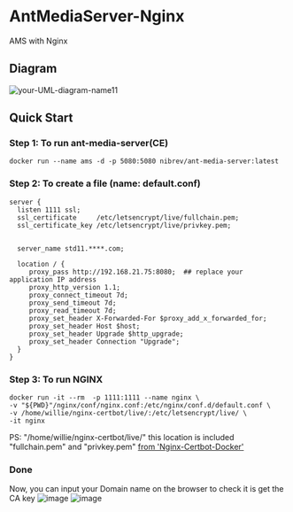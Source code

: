 # AntMediaServer-Nginx
AMS with Nginx 
## Diagram

![your-UML-diagram-name11](http://www.plantuml.com/plantuml/proxy?cache=no&src=https://raw.githubusercontent.com/williehao/nginx-certbot/main/nginx-certbot.iuml)



## Quick Start
### Step 1: To run ant-media-server(CE)
```shell
docker run --name ams -d -p 5080:5080 nibrev/ant-media-server:latest
```
### Step 2: To create a file (name: default.conf)
```shell
server {
  listen 1111 ssl;
  ssl_certificate     /etc/letsencrypt/live/fullchain.pem;
  ssl_certificate_key /etc/letsencrypt/live/privkey.pem;


  server_name std11.****.com;

  location / {
     proxy_pass http://192.168.21.75:8080;  ## replace your application IP address
     proxy_http_version 1.1;
     proxy_connect_timeout 7d;
     proxy_send_timeout 7d;
     proxy_read_timeout 7d;
     proxy_set_header X-Forwarded-For $proxy_add_x_forwarded_for;
     proxy_set_header Host $host;
     proxy_set_header Upgrade $http_upgrade;
     proxy_set_header Connection "Upgrade";
  }
}
```
### Step 3: To run NGINX
```shell
docker run -it --rm  -p 1111:1111 --name nginx \
-v "${PWD}"/nginx/conf/nginx.conf:/etc/nginx/conf.d/default.conf \
-v /home/willie/nginx-certbot/live/:/etc/letsencrypt/live/ \
-it nginx
```
PS: "/home/willie/nginx-certbot/live/" this location is included "fullchain.pem" and "privkey.pem" [from 'Nginx-Certbot-Docker'](https://github.com/williehao/nginx-certbot/edit/main/README.md)

### Done
Now, you can input your Domain name on the browser to check it is get the CA key
![image](https://user-images.githubusercontent.com/15116422/223975732-2abe368f-76e4-4d59-a3fe-746c31c3546e.png)
![image](https://user-images.githubusercontent.com/15116422/223976350-2151cf43-fbe7-44f5-980a-0335ff7ae5b9.png)




